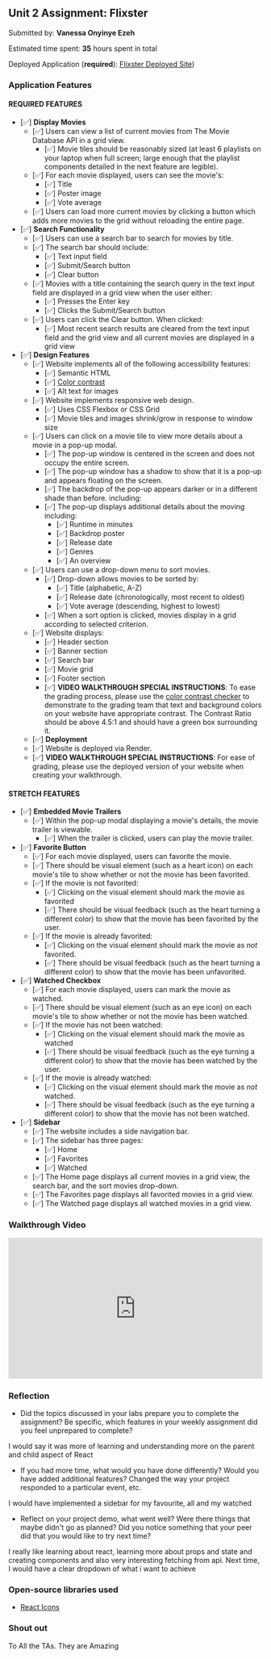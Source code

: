 ## Unit 2 Assignment: Flixster

Submitted by: **Vanessa Onyinye Ezeh**

Estimated time spent: **35** hours spent in total

Deployed Application (**required**): [Flixster Deployed Site](https://flixster-p02c.onrender.com/))

### Application Features

#### REQUIRED FEATURES

- [✅] **Display Movies**
  - [✅] Users can view a list of current movies from The Movie Database API in a grid view.
    - [✅] Movie tiles should be reasonably sized (at least 6 playlists on your laptop when full screen; large enough that the playlist components detailed in the next feature are legible).
  - [✅] For each movie displayed, users can see the movie's:
    - [✅] Title
    - [✅] Poster image
    - [✅] Vote average
  - [✅] Users can load more current movies by clicking a button which adds more movies to the grid without reloading the entire page. 
- [✅] **Search Functionality**
  - [✅] Users can use a search bar to search for movies by title.
  - [✅] The search bar should include:
    - [✅] Text input field
    - [✅] Submit/Search button
    - [✅] Clear button
  - [✅] Movies with a title containing the search query in the text input field are displayed in a grid view when the user either:
    - [✅] Presses the Enter key
    - [✅] Clicks the Submit/Search button
  - [✅] Users can click the Clear button. When clicked:
    - [✅] Most recent search results are cleared from the text input field and the grid view and all current movies are displayed in a grid view
- [✅] **Design Features**
  - [✅] Website implements all of the following accessibility features:
    - [✅] Semantic HTML
    - [✅] [Color contrast](https://webaim.org/resources/contrastchecker/)
    - [✅] Alt text for images 
  - [✅] Website implements responsive web design.
    - [✅] Uses CSS Flexbox or CSS Grid
    - [✅] Movie tiles and images shrink/grow in response to window size
  - [✅] Users can click on a movie tile to view more details about a movie in a pop-up modal.
    - [✅] The pop-up window is centered in the screen and does not occupy the entire screen.
    - [✅] The pop-up window has a shadow to show that it is a pop-up and appears floating on the screen.
    - [✅] The backdrop of the pop-up appears darker or in a different shade than before. including:
    - [✅] The pop-up displays additional details about the moving including:
      - [✅] Runtime in minutes
      - [✅] Backdrop poster
      - [✅] Release date
      - [✅] Genres
      - [✅] An overview
  - [✅] Users can use a drop-down menu to sort movies.
    - [✅] Drop-down allows movies to be sorted by:
      - [✅] Title (alphabetic, A-Z)
      - [✅] Release date (chronologically, most recent to oldest)
      - [✅] Vote average (descending, highest to lowest)
    - [✅] When a sort option is clicked, movies display in a grid according to selected criterion.
  - [✅] Website displays:
    - [✅] Header section
    - [✅] Banner section
    - [✅] Search bar
    - [✅] Movie grid
    - [✅] Footer section
    - [✅] **VIDEO WALKTHROUGH SPECIAL INSTRUCTIONS**: To ease the grading process, please use the [color contrast checker](https://webaim.org/resources/contrastchecker/) to demonstrate to the grading team that text and background colors on your website have appropriate contrast. The Contrast Ratio should be above 4.5:1 and should have a green box surrounding it. 
  - [✅] **Deployment**
  - [✅] Website is deployed via Render.
  - [✅] **VIDEO WALKTHROUGH SPECIAL INSTRUCTIONS**: For ease of grading, please use the deployed version of your website when creating your walkthrough. 

#### STRETCH FEATURES


- [✅] **Embedded Movie Trailers**
  - [✅] Within the pop-up modal displaying a movie's details, the movie trailer is viewable.
    - [✅] When the trailer is clicked, users can play the movie trailer.
- [✅] **Favorite Button**
  - [✅] For each movie displayed, users can favorite the movie.
  - [✅] There should be visual element (such as a heart icon) on each movie's tile to show whether or not the movie has been favorited.
  - [✅] If the movie is not favorited:
    - [✅] Clicking on the visual element should mark the movie as favorited
    - [✅] There should be visual feedback (such as the heart turning a different color) to show that the movie has been favorited by the user.
  - [✅] If the movie is already favorited:
    - [✅] Clicking on the visual element should mark the movie as *not* favorited.
    - [✅] There should be visual feedback (such as the heart turning a different color) to show that the movie has been unfavorited. 
- [✅] **Watched Checkbox**
  - [✅] For each movie displayed, users can mark the movie as watched.
  - [✅] There should be visual element (such as an eye icon) on each movie's tile to show whether or not the movie has been watched.
  - [✅] If the movie has not been watched:
    - [✅] Clicking on the visual element should mark the movie as watched
    - [✅] There should be visual feedback (such as the eye turning a different color) to show that the movie has been watched by the user.
  - [✅] If the movie is already watched:
    - [✅] Clicking on the visual element should mark the movie as *not* watched.
    - [✅] There should be visual feedback (such as the eye turning a different color) to show that the movie has not been watched.
- [✅] **Sidebar**
  - [✅] The website includes a side navigation bar.
  - [✅] The sidebar has three pages:
    - [✅] Home
    - [✅] Favorites
    - [✅] Watched
  - [✅] The Home page displays all current movies in a grid view, the search bar, and the sort movies drop-down.
  - [✅] The Favorites page displays all favorited movies in a grid view.
  - [✅] The Watched page displays all watched movies in a grid view.

### Walkthrough Video

<div style="position: relative; padding-bottom: 55.41666666666667%; height: 0;">
  <iframe src="https://www.loom.com/embed/44cd8d0c9e2c417f8917539bc73fe67e?sid=cd67d9aa-4320-4e9f-861a-e58262a9fe4d" frameborder="0" webkitallowfullscreen mozallowfullscreen allowfullscreen style="position: absolute; top: 0; left: 0; width: 100%; height: 100%;">
  </iframe></div>

### Reflection

* Did the topics discussed in your labs prepare you to complete the assignment? Be specific, which features in your weekly assignment did you feel unprepared to complete?

I would say it was more of learning and understanding more on the parent and child aspect of React

* If you had more time, what would you have done differently? Would you have added additional features? Changed the way your project responded to a particular event, etc.
  
I would have implemented a sidebar for my favourite, all and my watched 

* Reflect on your project demo, what went well? Were there things that maybe didn't go as planned? Did you notice something that your peer did that you would like to try next time?

I really like learning about react, learning more about props and state and creating components and also very interesting fetching from api. Next time, I would have a clear dropdown of what i want to achieve 

### Open-source libraries used

- [React Icons](https://react-icons.github.io/react-icons/)
### Shout out

To All the TAs. They are Amazing 
